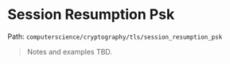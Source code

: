 # Session Resumption Psk

Path: `computerscience/cryptography/tls/session_resumption_psk`

> Notes and examples TBD.
